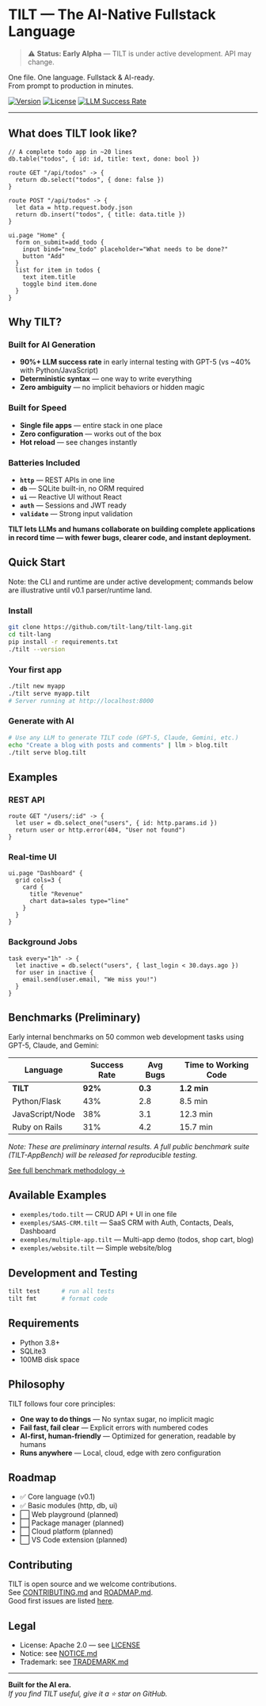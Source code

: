 # TILT — The AI-Native Fullstack Language

> ⚠️ **Status: Early Alpha** — TILT is under active development. API may change.

One file. One language. Fullstack & AI-ready.  
From prompt to production in minutes.

<!-- Demo image disabled until asset is available -->

[![Version](https://img.shields.io/badge/version-0.1.0--alpha-blue)]()
[![License](https://img.shields.io/badge/license-Apache--2.0-green)]()
[![LLM Success Rate](https://img.shields.io/badge/LLM%20success-90%25-orange)]()

---

## What does TILT look like?

```tilt
// A complete todo app in ~20 lines
db.table("todos", { id: id, title: text, done: bool })

route GET "/api/todos" -> {
  return db.select("todos", { done: false })
}

route POST "/api/todos" -> {
  let data = http.request.body.json
  return db.insert("todos", { title: data.title })
}

ui.page "Home" {
  form on_submit=add_todo {
    input bind="new_todo" placeholder="What needs to be done?"
    button "Add"
  }
  list for item in todos {
    text item.title
    toggle bind item.done
  }
}
```

## Why TILT?

### Built for AI Generation
- **90%+ LLM success rate** in early internal testing with GPT-5 (vs ~40% with Python/JavaScript)
- **Deterministic syntax** — one way to write everything
- **Zero ambiguity** — no implicit behaviors or hidden magic

### Built for Speed
- **Single file apps** — entire stack in one place
- **Zero configuration** — works out of the box
- **Hot reload** — see changes instantly

### Batteries Included
- **`http`** — REST APIs in one line
- **`db`** — SQLite built-in, no ORM required
- **`ui`** — Reactive UI without React
- **`auth`** — Sessions and JWT ready
- **`validate`** — Strong input validation

**TILT lets LLMs and humans collaborate on building complete applications in record time — with fewer bugs, clearer code, and instant deployment.**

## Quick Start

Note: the CLI and runtime are under active development; commands below are illustrative until v0.1 parser/runtime land.

### Install

```bash
git clone https://github.com/tilt-lang/tilt-lang.git
cd tilt-lang
pip install -r requirements.txt
./tilt --version
```

### Your first app

```bash
./tilt new myapp
./tilt serve myapp.tilt
# Server running at http://localhost:8000
```

### Generate with AI

```bash
# Use any LLM to generate TILT code (GPT-5, Claude, Gemini, etc.)
echo "Create a blog with posts and comments" | llm > blog.tilt
./tilt serve blog.tilt
```

## Examples

### REST API

```tilt
route GET "/users/:id" -> {
  let user = db.select_one("users", { id: http.params.id })
  return user or http.error(404, "User not found")
}
```

### Real-time UI

```tilt
ui.page "Dashboard" {
  grid cols=3 {
    card {
      title "Revenue"
      chart data=sales type="line"
    }
  }
}
```

### Background Jobs

```tilt
task every="1h" -> {
  let inactive = db.select("users", { last_login < 30.days.ago })
  for user in inactive {
    email.send(user.email, "We miss you!")
  }
}
```

## Benchmarks (Preliminary)

Early internal benchmarks on 50 common web development tasks using GPT-5, Claude, and Gemini:

| Language        | Success Rate | Avg Bugs | Time to Working Code |
|-----------------|-------------|----------|---------------------|
| **TILT**        | **92%**     | **0.3**  | **1.2 min**         |
| Python/Flask    | 43%         | 2.8      | 8.5 min             |
| JavaScript/Node | 38%         | 3.1      | 12.3 min            |
| Ruby on Rails   | 31%         | 4.2      | 15.7 min            |

*Note: These are preliminary internal results. A full public benchmark suite (TILT-AppBench) will be released for reproducible testing.*

[See full benchmark methodology →](docs/benchmark.md)

## Available Examples

- `exemples/todo.tilt` — CRUD API + UI in one file
- `exemples/SAAS-CRM.tilt` — SaaS CRM with Auth, Contacts, Deals, Dashboard
- `exemples/multiple-app.tilt` — Multi-app demo (todos, shop cart, blog)
- `exemples/website.tilt` — Simple website/blog

## Development and Testing

```bash
tilt test      # run all tests
tilt fmt       # format code
```

## Requirements

- Python 3.8+
- SQLite3
- 100MB disk space

## Philosophy

TILT follows four core principles:
- **One way to do things** — No syntax sugar, no implicit magic
- **Fail fast, fail clear** — Explicit errors with numbered codes
- **AI-first, human-friendly** — Optimized for generation, readable by humans
- **Runs anywhere** — Local, cloud, edge with zero configuration

## Roadmap

- ✅ Core language (v0.1)
- ✅ Basic modules (http, db, ui)
- ⬜ Web playground (planned)
- ⬜ Package manager (planned)
- ⬜ Cloud platform (planned)
- ⬜ VS Code extension (planned)

## Contributing

TILT is open source and we welcome contributions.  
See [CONTRIBUTING.md](CONTRIBUTING.md) and [ROADMAP.md](ROADMAP.md).  
Good first issues are listed [here](https://github.com/tilt-lang/tilt-lang/issues?q=is%3Aissue+label%3A%22good+first+issue%22).

## Legal

- License: Apache 2.0 — see [LICENSE](LICENSE)
- Notice: see [NOTICE.md](NOTICE.md)
- Trademark: see [TRADEMARK.md](TRADEMARK.md)

---

**Built for the AI era.**  
*If you find TILT useful, give it a ⭐ star on GitHub.*
